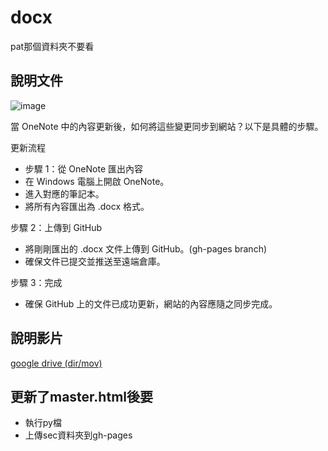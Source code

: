 # docx

pat那個資料夾不要看

## 說明文件

![image](https://github.com/user-attachments/assets/f988b09a-da72-4a3c-babd-496f63d5dfc4)

當 OneNote 中的內容更新後，如何將這些變更同步到網站？以下是具體的步驟。

更新流程

- 步驟 1：從 OneNote 匯出內容
- 在 Windows 電腦上開啟 OneNote。
- 進入對應的筆記本。
- 將所有內容匯出為 .docx 格式。

步驟 2：上傳到 GitHub

- 將剛剛匯出的 .docx 文件上傳到 GitHub。(gh-pages branch)
- 確保文件已提交並推送至遠端倉庫。

步驟 3：完成

- 確保 GitHub 上的文件已成功更新，網站的內容應隨之同步完成。


## 說明影片

[google drive (dir/mov)](https://drive.google.com/drive/folders/1UrZM1ZYRrC7trCpXY3YHWB7OGEFmRHWz?usp=sharing)


## 更新了master.html後要

- 執行py檔
- 上傳sec資料夾到gh-pages
